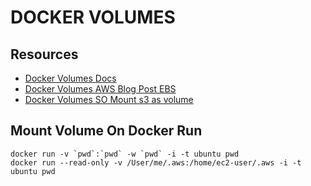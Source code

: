 # DOCKER VOLUMES

## Resources

- [Docker Volumes Docs](https://docs.docker.com/storage/volumes/)
- [Docker Volumes AWS Blog Post EBS](https://aws.amazon.com/blogs/compute/amazon-ecs-and-docker-volume-drivers-amazon-ebs/)
- [Docker Volumes SO Mount s3 as volume](https://stackoverflow.com/questions/52041550/mount-s3-bucket-as-filesystem-on-aws-ecs-container)

## Mount Volume On Docker Run

```console
docker run -v `pwd`:`pwd` -w `pwd` -i -t ubuntu pwd
docker run --read-only -v /User/me/.aws:/home/ec2-user/.aws -i -t ubuntu pwd
```
